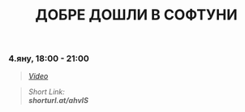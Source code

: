 <h1 align="center">ДОБРЕ ДОШЛИ В СОФТУНИ</h1>
    <br>

<h3>4.яну, 18:00 - 21:00</h3>

<blockquote>
    <i>
        <a href="https://www.youtube.com/watch?time_continue=3&v=YXdW18UQgCc&feature=emb_title">Video</a>
    </i>
</blockquote>

<blockquote>
    <i>
        Short Link: <br> 
        <b>
            shorturl.at/ahvIS
        </b> 
    </i>
</blockquote>
